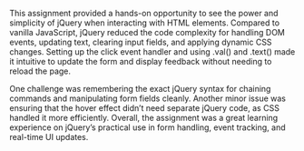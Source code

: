 This assignment provided a hands-on opportunity to see the power and simplicity of jQuery when interacting with HTML elements. Compared to vanilla JavaScript, 
jQuery reduced the code complexity for handling DOM events, updating text, clearing input fields, and applying dynamic CSS changes. Setting up the click event 
handler and using .val() and .text() made it intuitive to update the form and display feedback without needing to reload the page.

One challenge was remembering the exact jQuery syntax for chaining commands and manipulating form fields cleanly. Another minor issue was ensuring that the 
hover effect didn’t need separate jQuery code, as CSS handled it more efficiently. Overall, the assignment was a great learning experience on jQuery’s practical 
use in form handling, event tracking, and real-time UI updates.
